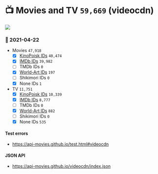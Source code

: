 # :tv: Movies and TV `59,669` (videocdn)

<a href="https://API-Movies.github.io"><img src="https://API-Movies.github.io/banner.png?cache"></a>

### :date: 2021-04-22
- Movies `47,918`
  - [x] <a href="https://API-Movies.github.io/videocdn/movie_kinopoisk_ids.json">KinoPoisk IDs</a> `40,474`
  - [x] <a href="https://API-Movies.github.io/videocdn/movie_imdb_ids.json">IMDb IDs</a> `39,982`
  - [ ] TMDb IDs `0`
  - [x] <a href="https://API-Movies.github.io/videocdn/movie_world_art_ids.json">World-Art IDs</a> `197`
  - [ ] Shikimori IDs `0`
  - [x] None IDs `1`
- TV `11,751`
  - [x] <a href="https://API-Movies.github.io/videocdn/tv_kinopoisk_ids.json">KinoPoisk IDs</a> `10,339`
  - [x] <a href="https://API-Movies.github.io/videocdn/tv_imdb_ids.json">IMDb IDs</a> `8,777`
  - [ ] TMDb IDs `0`
  - [x] <a href="https://API-Movies.github.io/videocdn/tv_world_art_ids.json">World-Art IDs</a> `882`
  - [ ] Shikimori IDs `0`
  - [x] None IDs `535`
#### Test errors
- <a href='https://api-movies.github.io/test.html#videocdn'>https://api-movies.github.io/test.html#videocdn</a>
#### JSON API
- <a href='https://api-movies.github.io/videocdn/index.json'>https://api-movies.github.io/videocdn/index.json</a>
